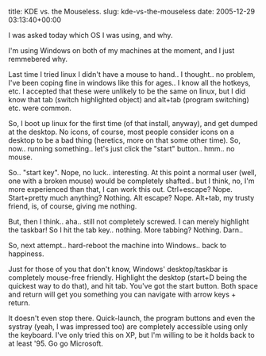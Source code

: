 title: KDE vs. the Mouseless.
slug: kde-vs-the-mouseless
date: 2005-12-29 03:13:40+00:00

I was asked today which OS I was using, and why.

I'm using Windows on both of my machines at the moment, and I just remmebered why. 

Last time I tried linux I didn't have a mouse to hand.. I thought.. no problem, I've been coping fine in windows like this for ages.. I know all the hotkeys, etc. I accepted that these were unlikely to be the same on linux, but I did know that tab (switch highlighted object) and alt+tab (program switching) etc. were common.

So, I boot up linux for the first time (of that install, anyway), and get dumped at the desktop. No icons, of course, most people consider icons on a desktop to be a bad thing (heretics, more on that some other time). So, now.. running something.. let's just click the "start" button.. hmm.. no mouse.

So.. "start key". Nope, no luck.. interesting. At this point a normal user (well, one with a broken mouse) would be completely shafted.. but I think, no, I'm more experienced than that, I can work this out. Ctrl+escape? Nope. Start+pretty much anything? Nothing. Alt escape? Nope. Alt+tab, my trusty friend, is, of course, giving me nothing.

But, then I think.. aha.. still not completely screwed. I can merely highlight the taskbar! So I hit the tab key.. nothing. More tabbing? Nothing. Darn..

So, next attempt.. hard-reboot the machine into Windows.. back to happiness.

Just for those of you that don't know, Windows' desktop/taskbar is completely mouse-free friendly. Highlight the desktop (start+D being the quickest way to do that), and hit tab. You've got the start button. Both space and return will get you something you can navigate with arrow keys + return.

It doesn't even stop there. Quick-launch, the program buttons and even the systray (yeah, I was impressed too) are completely accessible using only the keyboard. I've only tried this on XP, but I'm willing to be it holds back to at least '95. Go go Microsoft.